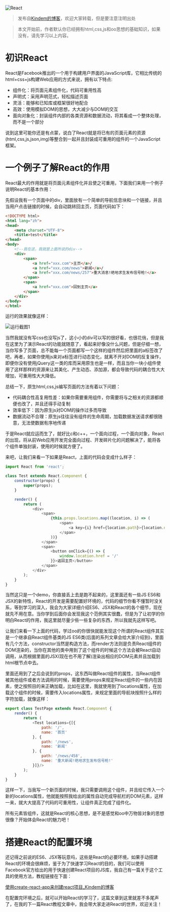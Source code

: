 ![React](http://www.kindemh.cn/static/main/img/2018-3-30_19-25-35.png)

> 发布自[Kindem的博客](http://www.kindemh.cn/)，欢迎大家转载，但是要注意注明出处

> 本文开始前，作者默认你已经拥有html,css,js和oo思想的基础知识，如果没有，请先学习以上内容。

# 初识React

React是Facebook推出的一个用于构建用户界面的JavaScript库，它相比传统的html+css+js构建Web应用的方式来说，拥有以下特点:



* 组件化：将页面元素组件化，代码可重用性高
* 声明式：采用声明范式，轻松描述页面
* 灵活：能够和已知库或框架很好地配合
* 高效：使用模拟DOM的思想，大大减少与DOM的交互
* 面向对象化：封装组件内部的各类资源和数据流动，将其看成一个整体处理，而不是一个部分



说到这里可能你还是有点蒙，说白了React就是将已有的页面元素的资源(html,css,js,json,img)等整合到一起并且封装成可重用的组件的一个JavaScript框架。



# 一个例子了解React的作用

React最大的作用就是将页面元素组件化并且使之可重用，下面我们来用一个例子说明React的基本作用：



先假设我有一个页面中的div，里面放有一个简单的导航信息块和一个链接，并且当用户点击链接的时候，会自动跳转回主页，页面代码如下：

```html
<!DOCTYPE html>
<html lang="zh">
<head>
    <meta charset="UTF-8">
    <title>test</title>
</head>
<body>
    <!--我在这，我就是上面所说的div-->
    <div>
        <span>
            <a href="xxx.com">主页</a>/
            <a href="xxx.com/news">新闻</a>/
            <a href="xxx.com/news/257">重大消息!绝地求生发布信号枪!</a>
        </span>
        <span>
            <a href="xxx.com">回到主页</a>
        </span>
    </div>
</body>
</html>
```

运行的效果就像这样：

![运行截图1](http://www.kindemh.cn/static/main/img/2018-3-30_19-57-41.png)



当然我就没有写css也没写js了，这小小的div可以写的很好看，也很花俏，但是我在这里为了演示React的功能就随意了，看起来好像没什么问题，但是仔细一想，当你写多了页面，总不能每一个页面都写一个这样的组件然后把里面的a标签改了吧，再者，如果你使用js来对a标签进行动态变化，就离不开对DOM的反复操作，即便你没有使用jQuery这一类的库而采用原生也是一样，而且当你一块小组件使用了这样那样的资源来让其美化、产生动态、添加源，都会导致代码的耦合性大大增加，可重用性大大降低。



总结一下，原生html,css,js编写页面的方法有着以下问题：



* 代码耦合性高复用性差：如果你需要重用组件，你需要将与之相关的资源都顺便也改了，并且还得手动复制
* 效率低下：因为原生js对DOM的操作过多而导致
* 数据流动不合理：原生js往往没有组件的生命周期，加载数据发送请求都很随意，无法使数据有序地传递



于是React就应运而生了，就好比c和c++，一个面向过程，一个面向对象，React的出现，将从前Web应用开发完全面向过程、开发碎片化的问题解决了，能将各个组件单独封装，使用的时候就方便了。



来吧，让我们来看一下如果是React，上面的代码会变成什么样子：

```javascript
import React from 'react';

class Test extends React.Component {
    constructor(props) {
        super(props);
    }

    render() {
        return (
            <div>
                <span>
                    {this.props.locations.map((location, i) => (
                        <span>
                            <a key={i} href={location.path}>{location.name}</a>/
                        </span>
                    ))}
                </span>
                <span>
                    <button onClick={() => {
                        window.location.href = '/'
                    }}>返回主页</button>
                </span>
            </div>
        );
    }
}
```

当然这只是一个demo，你直接丢上去是跑不起来的，这里面还有一些JS ES6和JSX的新特性，React的开发是需要配置好环境的，代码的细节你看不懂暂时没关系，等到学习的深入，我会为大家详细介绍ES6、JSX和React的各个细节，现在就先不用在意。当你学到后面你会发现我这个范例其实很蠢，但是为了让初学的你明白React的作用，我这里就尽量少些一些复杂的东西，所以我就先这样写吧。



让我们来看一下上面的代码，学过oo的你很快就能发现这个所谓的React组件其实是一个继承自React组件基类的JS ES6类(后面的系列文章会给大家介绍到)，里面有几个方法，constructor当然是构造方法，而render方法则是负责React组件的DOM渲染的，当你在其他的类中用到了这个组件的时候这个方法会被React自动调用，从而根据里面的JSX(现在也不用了解)渲染出相应的DOM元素并且加载到html根节点中去。



里面还用到了之后会说到的props，这东西叫做React组件的属性，当React组件被其他组件或者方法调用的时候，需要使用props来规定React组件的一些内在因素，使之按照目的来正确加载，比如在这里，我就使用到了locations属性，在加载这个组件的时候，需要传入locations属性，来规定里面的导航块按照什么样的字符加载，就像这样：

```javascript
export class TestPage extends React.Component {
    render() {
        return (
            <Test locations={[{
                path: '/',
                name: '首页'
            }, {
                path: '/news',
                name: '新闻'
            }, {
                path: '/news/458',
                name: '重大新闻!绝地求生发布信号枪!'
            }]}/>
        );
    }
}
```



这样一下，当我写一个新页面的时候，我只需要调用这个组件，并且给它传入一个新的locations属性，他就能按照我给出的属性自动完成导航栏的DOM元素，这样一来，就大大提高了代码的可重用性，让组件真正完成了组件化。



所有元素皆组件，这就是React的核心思想，是不是感觉和oo中万物皆对象的思想很像？开始体会React的魅力吧！



# 搭建React的配置环境

还记得之前说的ES6、JSX等玩意吗，这些是React的必要环境，如果手动搭建React的环境会很麻烦，鉴于为了快速学习React的目的，我们可以使用Facebook官方给出的用于快速创建React项目的JS库，我自己有一篇关于这个工具的使用方法，教程链接在下面：

[使用create-react-app来创建react项目_Kindem的博客](http://www.kindemh.cn/post/15)

在配置完环境之后，就可以开始React的学习了，这篇文章到这里就差不多尾声了，在我的下一篇React教程文章中，我会带大家走进React的世界，欢迎关注！